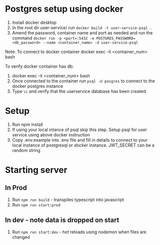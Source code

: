 # Postgres setup using docker

1. Install docker desktop
2. In the root dir user-service/ run `docker build -t user-service-psql .`
3. Amend the password, container name and port as needed and run the command
   `docker run -p <port>:5432 -e POSTGRES_PASSWORD=<db_password> --name <container_name> -d user-service-psql`

Note: To connect to docker container
docker exec -it <container_num> bash

To verify docker container has db:

1. docker exec -it <container_num> bash
2. Once connected to the container run `psql -U posgres` to connect to the docker postgres instance
3. Type `\c` and verify that the userservice database has been created

# Setup

1. Run npm install
2. If using your local intance of psql skip this step. Setup psql for user service using above docker instruction
3. Copy .env.example into .env file and fill in details to connect to your local instance of postgresql or docker instance. JWT_SECRET can be a random string

# Starting server

## In Prod

1. Run `npm run build` - transpiles typescript into javascript
2. Run `npm run start:prod`

## In dev - note data is dropped on start

1. Run `npm run start:dev` - hot reloads using nodemon when files are changed
